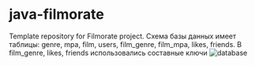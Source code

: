 # java-filmorate
Template repository for Filmorate project.
Схема базы данных имеет таблицы: genre, mpa, film, users, film_genre, film_mpa, likes, friends. В  film_genre, likes, friends использовались составные ключи
![database](https://user-images.githubusercontent.com/98611277/192650833-58818bc6-57d8-43c4-b10d-5c1dd244ebbc.png)
